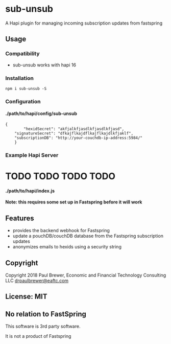 # sub-unsub

A Hapi plugin for managing incoming subscription updates from fastspring

## Usage

### Compatibility

* sub-unsub works with hapi 16 

### Installation

    npm i sub-unsub -S

### Configuration

#### ./path/to/hapi/config/sub-unsub

	{
	        "hexidSecret": "akfjalkfjasdlkfjasdlkfjasd",
		"signatureSecret": "dfkajflkajdflkajflkajdlkfjaklf",
		"subscriptionDB": "http://your-couchdb-ip-address:5984/"
        }

### Example Hapi Server

# TODO TODO TODO TODO 

#### ./path/to/hapi/index.js

**Note: this requires some set up in Fastspring before it will work**

## Features

* provides the backend webhook for Fastspring 
* update a pouchDB/couchDB database from the Fastspring subscription updates  
* anonymizes emails to hexids using a security string


## Copyright

Copyright 2018 Paul Brewer, Economic and Financial Technology Consulting LLC <drpaulbrewer@eaftc.com>

## License: MIT

## No relation to FastSpring

This software is 3rd party software.

It is not a product of Fastspring
